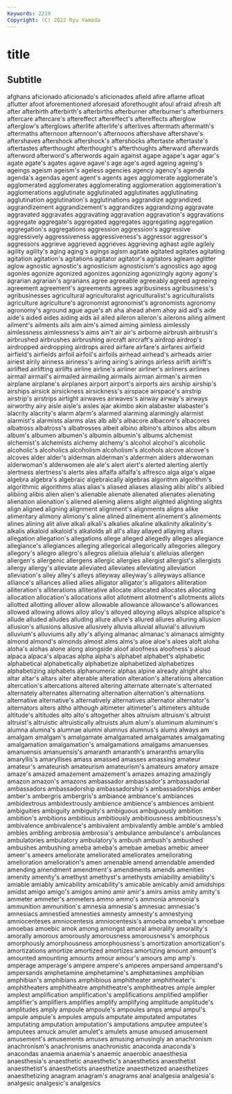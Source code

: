 ```yaml
---
Keywords: 2219
Copyright: (C) 2022 Ryu Yamada
---
```



# title

## Subtitle
 afghans aficionado aficionado's aficionados afield afire
aflame afloat aflutter afoot aforementioned aforesaid aforethought afoul afraid afresh
aft after afterbirth afterbirth's afterbirths afterburner afterburner's afterburners aftercare aftercare's
aftereffect aftereffect's aftereffects afterglow afterglow's afterglows afterlife afterlife's afterlives aftermath
aftermath's aftermaths afternoon afternoon's afternoons aftershave aftershave's aftershaves aftershock aftershock's
aftershocks aftertaste aftertaste's aftertastes afterthought afterthought's afterthoughts afterward afterwards afterword
afterword's afterwords again against agape agape's agar agar's agate agate's
agates agave agave's age age's aged ageing ageing's ageings ageism
ageism's ageless agencies agency agency's agenda agenda's agendas agent agent's
agents ages agglomerate agglomerate's agglomerated agglomerates agglomerating agglomeration agglomeration's agglomerations
agglutinate agglutinated agglutinates agglutinating agglutination agglutination's agglutinations aggrandize aggrandized aggrandizement
aggrandizement's aggrandizes aggrandizing aggravate aggravated aggravates aggravating aggravation aggravation's aggravations
aggregate aggregate's aggregated aggregates aggregating aggregation aggregation's aggregations aggression aggression's
aggressive aggressively aggressiveness aggressiveness's aggressor aggressor's aggressors aggrieve aggrieved aggrieves
aggrieving aghast agile agilely agility agility's aging aging's agings agism
agitate agitated agitates agitating agitation agitation's agitations agitator agitator's agitators
agleam aglitter aglow agnostic agnostic's agnosticism agnosticism's agnostics ago agog
agonies agonize agonized agonizes agonizing agonizingly agony agony's agrarian agrarian's
agrarians agree agreeable agreeably agreed agreeing agreement agreement's agreements agrees
agribusiness agribusiness's agribusinesses agricultural agriculturalist agriculturalist's agriculturalists agriculture agriculture's agronomist
agronomist's agronomists agronomy agronomy's aground ague ague's ah aha ahead
ahem ahoy aid aid's aide aide's aided aides aiding aids
ail ailed aileron aileron's ailerons ailing ailment ailment's ailments ails
aim aim's aimed aiming aimless aimlessly aimlessness aimlessness's aims ain't
air air's airborne airbrush airbrush's airbrushed airbrushes airbrushing aircraft aircraft's
airdrop airdrop's airdropped airdropping airdrops aired airfare airfare's airfares airfield
airfield's airfields airfoil airfoil's airfoils airhead airhead's airheads airier airiest
airily airiness airiness's airing airing's airings airless airlift airlift's airlifted
airlifting airlifts airline airline's airliner airliner's airliners airlines airmail airmail's
airmailed airmailing airmails airman airman's airmen airplane airplane's airplanes airport
airport's airports airs airship airship's airships airsick airsickness airsickness's airspace
airspace's airstrip airstrip's airstrips airtight airwaves airwaves's airway airway's airways
airworthy airy aisle aisle's aisles ajar akimbo akin alabaster alabaster's
alacrity alacrity's alarm alarm's alarmed alarming alarmingly alarmist alarmist's alarmists
alarms alas alb alb's albacore albacore's albacores albatross albatross's albatrosses
albeit albino albino's albinos albs album album's albumen albumen's albumin
albumin's albums alchemist alchemist's alchemists alchemy alchemy's alcohol alcohol's alcoholic
alcoholic's alcoholics alcoholism alcoholism's alcohols alcove alcove's alcoves alder alder's
alderman alderman's aldermen alders alderwoman alderwoman's alderwomen ale ale's alert
alert's alerted alerting alertly alertness alertness's alerts ales alfalfa alfalfa's
alfresco alga alga's algae algebra algebra's algebraic algebraically algebras algorithm
algorithm's algorithmic algorithms alias alias's aliased aliases aliasing alibi alibi's
alibied alibiing alibis alien alien's alienable alienate alienated alienates alienating
alienation alienation's aliened aliening aliens alight alighted alighting alights align
aligned aligning alignment alignment's alignments aligns alike alimentary alimony alimony's
aline alined alinement alinement's alinements alines alining alit alive alkali
alkali's alkalies alkaline alkalinity alkalinity's alkalis alkaloid alkaloid's alkaloids all
all's allay allayed allaying allays allegation allegation's allegations allege alleged
allegedly alleges allegiance allegiance's allegiances alleging allegorical allegorically allegories allegory
allegory's allegro allegro's allegros alleluia alleluia's alleluias allergen allergen's allergenic
allergens allergic allergies allergist allergist's allergists allergy allergy's alleviate alleviated
alleviates alleviating alleviation alleviation's alley alley's alleys alleyway alleyway's alleyways
alliance alliance's alliances allied allies alligator alligator's alligators alliteration alliteration's
alliterations alliterative allocate allocated allocates allocating allocation allocation's allocations allot
allotment allotment's allotments allots allotted allotting allover allow allowable allowance
allowance's allowances allowed allowing allows alloy alloy's alloyed alloying alloys
allspice allspice's allude alluded alludes alluding allure allure's allured allures
alluring allusion allusion's allusions allusive allusively alluvia alluvial alluvial's alluvium
alluvium's alluviums ally ally's allying almanac almanac's almanacs almighty almond
almond's almonds almost alms alms's aloe aloe's aloes aloft aloha
aloha's alohas alone along alongside aloof aloofness aloofness's aloud alpaca
alpaca's alpacas alpha alpha's alphabet alphabet's alphabetic alphabetical alphabetically alphabetize
alphabetized alphabetizes alphabetizing alphabets alphanumeric alphas alpine already alright also
altar altar's altars alter alterable alteration alteration's alterations altercation altercation's
altercations altered altering alternate alternate's alternated alternately alternates alternating alternation
alternation's alternations alternative alternative's alternatively alternatives alternator alternator's alternators alters
altho although altimeter altimeter's altimeters altitude altitude's altitudes alto alto's
altogether altos altruism altruism's altruist altruist's altruistic altruistically altruists alum
alum's aluminum aluminum's alumna alumna's alumnae alumni alumnus alumnus's alums
always am amalgam amalgam's amalgamate amalgamated amalgamates amalgamating amalgamation amalgamation's
amalgamations amalgams amanuenses amanuensis amanuensis's amaranth amaranth's amaranths amaryllis amaryllis's
amaryllises amass amassed amasses amassing amateur amateur's amateurish amateurism amateurism's
amateurs amatory amaze amaze's amazed amazement amazement's amazes amazing amazingly
amazon amazon's amazons ambassador ambassador's ambassadorial ambassadors ambassadorship ambassadorship's ambassadorships
amber amber's ambergris ambergris's ambiance ambiance's ambiances ambidextrous ambidextrously ambience
ambience's ambiences ambient ambiguities ambiguity ambiguity's ambiguous ambiguously ambition ambition's
ambitions ambitious ambitiously ambitiousness ambitiousness's ambivalence ambivalence's ambivalent ambivalently amble
amble's ambled ambles ambling ambrosia ambrosia's ambulance ambulance's ambulances ambulatories
ambulatory ambulatory's ambush ambush's ambushed ambushes ambushing ameba ameba's amebae
amebas amebic ameer ameer's ameers ameliorate ameliorated ameliorates ameliorating amelioration
amelioration's amen amenable amend amendable amended amending amendment amendment's amendments
amends amenities amenity amenity's amethyst amethyst's amethysts amiability amiability's amiable
amiably amicability amicability's amicable amicably amid amidships amidst amigo amigo's
amigos amino amir amir's amirs amiss amity amity's ammeter ammeter's
ammeters ammo ammo's ammonia ammonia's ammunition ammunition's amnesia amnesia's amnesiac
amnesiac's amnesiacs amnestied amnesties amnesty amnesty's amnestying amniocenteses amniocentesis amniocentesis's
amoeba amoeba's amoebae amoebas amoebic amok among amongst amoral amorality
amorality's amorally amorous amorously amorousness amorousness's amorphous amorphously amorphousness amorphousness's
amortization amortization's amortizations amortize amortized amortizes amortizing amount amount's amounted
amounting amounts amour amour's amours amp amp's amperage amperage's ampere
ampere's amperes ampersand ampersand's ampersands amphetamine amphetamine's amphetamines amphibian amphibian's
amphibians amphibious amphitheater amphitheater's amphitheaters amphitheatre amphitheatre's amphitheatres ample ampler
amplest amplification amplification's amplifications amplified amplifier amplifier's amplifiers amplifies amplify
amplifying amplitude amplitude's amplitudes amply ampoule ampoule's ampoules amps ampul
ampul's ampule ampule's ampules ampuls amputate amputated amputates amputating amputation
amputation's amputations amputee amputee's amputees amuck amulet amulet's amulets amuse
amused amusement amusement's amusements amuses amusing amusingly an anachronism anachronism's
anachronisms anachronistic anaconda anaconda's anacondas anaemia anaemia's anaemic anaerobic anaesthesia
anaesthesia's anaesthetic anaesthetic's anaesthetics anaesthetist anaesthetist's anaesthetists anaesthetize anaesthetized anaesthetizes
anaesthetizing anagram anagram's anagrams anal analgesia analgesia's analgesic analgesic's analgesics
